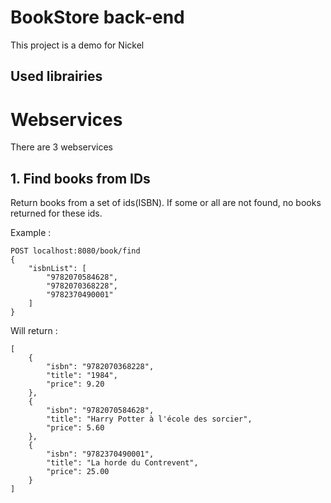 # BookStore back-end
This project is a demo for Nickel
 
## Used librairies


# Webservices
There are 3 webservices

## 1. Find books from IDs

Return books from a set of ids(ISBN). If some or all are not found, no books returned for these ids.

Example :

    POST localhost:8080/book/find
    {
        "isbnList": [
            "9782070584628",
            "9782070368228",
            "9782370490001"
        ]
    }
Will return :

    [
        {
            "isbn": "9782070368228",
            "title": "1984",
            "price": 9.20
        },
        {
            "isbn": "9782070584628",
            "title": "Harry Potter à l'école des sorcier",
            "price": 5.60
        },
        {
            "isbn": "9782370490001",
            "title": "La horde du Contrevent",
            "price": 25.00
        }
    ]
    
